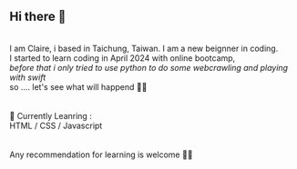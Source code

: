## Hi there 👋
</br>
I am Claire, i based in Taichung, Taiwan. 
I am a new beignner in coding. </br>
I started to learn coding in April 2024 with online bootcamp, </br>
<i>before that i only tried to use python to do some webcrawling and playing with swift</i> </br>
so .... let's see what will happend 👀💪</br>
</br>
</br>
🌱 Currently Leanring :</br>
HTML / CSS / Javascript </br>
</br>
</br>
Any recommendation for learning is welcome 👯😄
</br>
</br>
<!--
**clairehuang77777/clairehuang77777** is a ✨ _special_ ✨ repository because its `README.md` (this file) appears on your GitHub profile.

Here are some ideas to get you started:

- 🔭 I’m currently working on ...
- 🌱 I’m currently learning ...
- 👯 I’m looking to collaborate on ...
- 🤔 I’m looking for help with ...
- 💬 Ask me about ...
- 📫 How to reach me: ...
- 😄 Pronouns: ...
- ⚡ Fun fact: ...
-->
